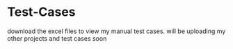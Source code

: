 # Test-Cases
download the excel files to view my manual test cases. 
will be uploading my other projects and test cases soon 
